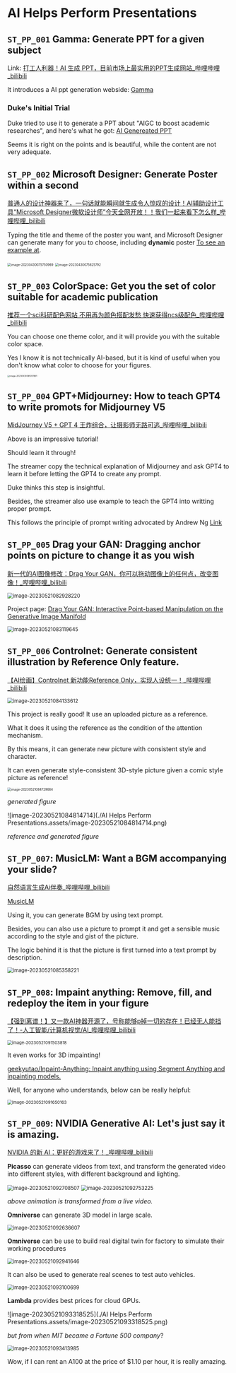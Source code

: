 # AI Helps Perform Presentations





## `ST_PP_001` Gamma: Generate PPT for a given subject



Link: [打工人利器！AI 生成 PPT，目前市场上最实用的PPT生成网站_哔哩哔哩_bilibili](https://www.bilibili.com/video/BV14M4y1U7wU/?spm_id_from=333.999.0.0&vd_source=57ac3ae5415445af2ffe1e61e1722d73)

It introduces a AI ppt generation webside: [Gamma](https://gamma.app/)

### Duke's Initial Trial

Duke tried to use it to generate a PPT about "AIGC to boost academic researches", and here's what he got: [AI Genereated PPT](https://gamma.app/docs/AIGC-for-Boosting-Academic-Researches-alvtmnp0ozxinlu)

Seems it is right on the points and is beautiful, while the content are not very adequate.



## `ST_PP_002` Microsoft Designer: Generate Poster within a second

[普通人的设计神器来了，一句话就能瞬间就生成令人惊叹的设计！AI辅助设计工具“Microsoft Designer微软设计师”今天全网开放！！我们一起来看下怎么样_哔哩哔哩_bilibili](https://www.bilibili.com/video/BV1kz4y1Y76J/?spm_id_from=333.999.0.0&vd_source=57ac3ae5415445af2ffe1e61e1722d73)

Typing the title and theme of the poster you want, and Microsoft Designer can generate many for you to choose, including **dynamic** poster [To see an example at](https://www.bilibili.com/video/BV1kz4y1Y76J?t=42.3).

<img src="./AI Helps Perform Presentations.assets/image-20230430075750969.png" alt="image-20230430075750969" style="zoom:50%;" />



<img src="./AI Helps Perform Presentations.assets/image-20230430075825792.png" alt="image-20230430075825792" style="zoom:50%;" />

## `ST_PP_003` ColorSpace: Get you the set of color suitable for academic publication

[推荐一个sci科研配色网站 不用再为颜色搭配发愁 快速获得ncs级配色_哔哩哔哩_bilibili](https://www.bilibili.com/video/BV1ZX4y1q7FS/?spm_id_from=333.999.0.0&vd_source=57ac3ae5415445af2ffe1e61e1722d73)

You can choose one theme color, and it will provide you with the suitable color space.

Yes I know it is not technically AI-based, but it is kind of useful when you don't know what color to choose for your figures.



<img src="./AI Helps Perform Presentations.assets/image-20230430085051991.png" alt="image-20230430085051991" style="zoom: 33%;" />

## `ST_PP_004` GPT+Midjourney: How to teach GPT4 to write promots for Midjourney V5

[MidJourney V5 + GPT 4 王炸组合，让摄影师无路可逃_哔哩哔哩_bilibili](https://www.bilibili.com/video/BV1cb411Z7HA/?spm_id_from=autoNext&vd_source=57ac3ae5415445af2ffe1e61e1722d73)

Above is an impressive tutorial!

Should learn it through!

The streamer copy the technical explanation of Midjourney and ask GPT4 to learn it before letting the GPT4 to create any prompt. 

Duke thinks this step is insightful.

Besides, the streamer also use example to teach the GPT4 into writting proper prompt.

This follows the principle of prompt writing advocated by Andrew Ng
[Link](../General%20Introduction/README.md#important-notes)

## `ST_PP_005` Drag your GAN: Dragging anchor points on picture to change it as you wish

[新一代的AI图像修改：Drag Your GAN，你可以拖动图像上的任何点，改变图像！_哔哩哔哩_bilibili](https://www.bilibili.com/video/BV1UX4y1C72P/?spm_id_from=333.999.0.0&vd_source=57ac3ae5415445af2ffe1e61e1722d73)

<img src="./AI Helps Perform Presentations.assets/image-20230521082928220.png" alt="image-20230521082928220" style="zoom:80%;" />

Project page: [Drag Your GAN: Interactive Point-based Manipulation on the Generative Image Manifold](https://vcai.mpi-inf.mpg.de/projects/DragGAN/)

<img src="./AI Helps Perform Presentations.assets/image-20230521083119645.png" alt="image-20230521083119645" style="zoom:80%;" />

## `ST_PP_006` Controlnet: Generate consistent illustration by Reference Only feature.

[【AI绘画】Controlnet 新功能Reference Only，实现人设统一！_哔哩哔哩_bilibili](https://www.bilibili.com/video/BV11o4y137Za/?spm_id_from=333.999.0.0&vd_source=57ac3ae5415445af2ffe1e61e1722d73)

<img src="./AI Helps Perform Presentations.assets/image-20230521084133612.png" alt="image-20230521084133612" style="zoom:80%;" />

This project is really good! It use an uploaded picture as a reference.

What it does it using the reference as the condition of the attention mechanism.

By this means, it can generate new picture with consistent style and character.

It can even generate style-consistent 3D-style picture given a comic style picture as reference!

<img src="./AI Helps Perform Presentations.assets/image-20230521084729664.png" alt="image-20230521084729664" style="zoom:50%;" />

*generated figure*

![image-20230521084814714](./AI Helps Perform Presentations.assets/image-20230521084814714.png)

*reference and generated figure*

## `ST_PP_007`: MusicLM: Want a BGM accompanying your slide?

[自然语言生成Ai伴奏_哔哩哔哩_bilibili](https://www.bilibili.com/video/BV1rV4y1r7kb/?spm_id_from=333.999.0.0&vd_source=57ac3ae5415445af2ffe1e61e1722d73)

[MusicLM](https://google-research.github.io/seanet/musiclm/examples/)

Using it, you can generate BGM by using text prompt.

Besides, you can also use a picture to prompt it and get a sensible music according to the style and gist of the picture.

The logic behind it is that the picture is first turned into a text prompt by description.

<img src="./AI Helps Perform Presentations.assets/image-20230521085358221.png" alt="image-20230521085358221" style="zoom:80%;" />

## `ST_PP_008`: Impaint anything: Remove, fill, and redeploy the item in your figure

[【强到离谱！】又一款AI神器开源了，号称能够p掉一切的存在！已经无人能挡了！-人工智能/计算机视觉/AI_哔哩哔哩_bilibili](https://www.bilibili.com/video/BV1to4y1L7vq/?spm_id_from=333.999.0.0&vd_source=57ac3ae5415445af2ffe1e61e1722d73)

<img src="./AI Helps Perform Presentations.assets/image-20230521091503818.png" alt="image-20230521091503818" style="zoom:67%;" />

It even works for 3D impainting!

[geekyutao/Inpaint-Anything: Inpaint anything using Segment Anything and inpainting models.](https://github.com/geekyutao/Inpaint-Anything)

Well, for anyone who understands, below can be really helpful:

<img src="./AI Helps Perform Presentations.assets/image-20230521091650163.png" alt="image-20230521091650163" style="zoom:67%;" />

## `ST_PP_009`: NVIDIA Generative AI: Let's just say it is amazing.

[NVIDIA 的新 AI：更好的游戏来了！_哔哩哔哩_bilibili](https://www.bilibili.com/video/BV1so4y1L7RC/?spm_id_from=333.999.0.0&vd_source=57ac3ae5415445af2ffe1e61e1722d73)

**Picasso** can generate videos from text, and transform the generated video into different styles, with different background and lighting.

<img src="./AI Helps Perform Presentations.assets/image-20230521092708507.png" alt="image-20230521092708507" style="zoom:80%;" />

<img src="./AI Helps Perform Presentations.assets/image-20230521092753225.png" alt="image-20230521092753225" style="zoom:80%;" />

*above animation is transformed from a live video.*

**Omniverse** can generate 3D model in large scale.

<img src="./AI Helps Perform Presentations.assets/image-20230521092636607.png" alt="image-20230521092636607" style="zoom:80%;" />

**Omniverse** can be use to build real digital twin for factory to simulate their working procedures

<img src="./AI Helps Perform Presentations.assets/image-20230521092941646.png" alt="image-20230521092941646" style="zoom:80%;" />

It can also be used to generate real scenes to test auto vehicles.

<img src="./AI Helps Perform Presentations.assets/image-20230521093100699.png" alt="image-20230521093100699" style="zoom:80%;" />

**Lambda** provides best prices for cloud GPUs.

![image-20230521093318525](./AI Helps Perform Presentations.assets/image-20230521093318525.png)

*but from when MIT became a Fortune 500 company*?

<img src="./AI Helps Perform Presentations.assets/image-20230521093413985.png" alt="image-20230521093413985" style="zoom:80%;" />

Wow, if I can rent an A100 at the price of $1.10 per hour, it is really amazing.
